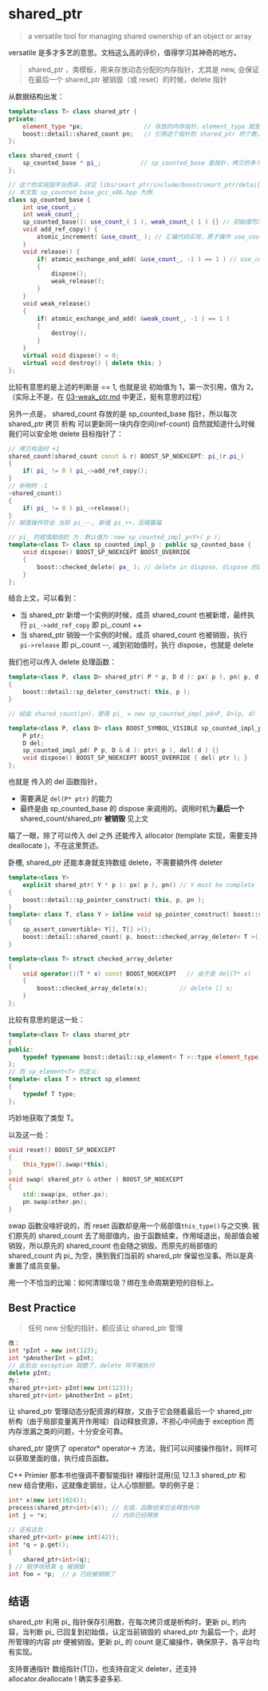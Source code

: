 # shared_ptr

> a versatile tool for managing shared ownership of an object or array

versatile 是多才多艺的意思。文档这么高的评价，值得学习其神奇的地方。

> shared_ptr ，类模板，用来存放动态分配的内存指针，尤其是 new, 会保证在最后一个 shared_ptr 被销毁（或 reset）的时候，delete 指针

从数据结构出发：

```c++
template<class T> class shared_ptr {
private:
    element_type *px;                 // 存放的内存指针，element_type 就是 T，详见下文
    boost::detail::shared_count pn;   // 引用这个指针的 shared_ptr 的个数，sp 销毁时 --，为 0 则 delete px; 
};

class shared_count {
   	sp_counted_base * pi_;           // sp_counted_base 是指针，拷贝的多个 shared_ptr 会共享同一个 pi_
};

// 这个的实现因平台而异，详见 libs/smart_ptr/include/boost/smart_ptr/detail/sp_counted_base_*.hpp
// 本文取 sp_counted_base_gcc_x86.hpp 为例
class sp_counted_base {
    int use_count_;
    int weak_count_;
    sp_counted_base(): use_count_( 1 ), weak_count_( 1 ) {} // 初始值均为 1
    void add_ref_copy() {
        atomic_increment( &use_count_ ); // 汇编代码实现，原子操作 use_count_ ++; 所以才有不同平台的实现
    }
    void release() {
        if( atomic_exchange_and_add( &use_count_, -1 ) == 1 ) // use_count_ += -1; 原子操作，返回加法结果
        {
            dispose();
            weak_release();
        }
    }
    void weak_release()
    {
        if( atomic_exchange_and_add( &weak_count_, -1 ) == 1 )
        {
            destroy();
        }
    }
   	virtual void dispose() = 0;
    virtual void destroy() { delete this; }
};
```

比较有意思的是上述的判断是 == 1, 也就是说 初始值为 1，第一次引用，值为 2。（实际上不是，在 [03-weak_ptr.md](03-weak_ptr.md) 中更正，挺有意思的过程）

另外一点是， shared_count 存放的是 sp_counted_base 指针，所以每次 shared_ptr 拷贝 析构 可以更新同一块内存空间(ref-count) 自然就知道什么时候我们可以安全地 delete 目标指针了：

```c++
// 拷贝构造时 +1
shared_count(shared_count const & r) BOOST_SP_NOEXCEPT: pi_(r.pi_)
{
    if( pi_ != 0 ) pi_->add_ref_copy();
}
// 析构时 -1
~shared_count()
{
    if( pi_ != 0 ) pi_->release();
}
// 赋值操作符会 当前 pi_--, 新值 pi_++，压缩篇幅

// pi_ 的赋值挺绕的 为：默认值为：new sp_counted_impl_p<Y>( p );
template<class T> class sp_counted_impl_p : public sp_counted_base {
	void dispose() BOOST_SP_NOEXCEPT BOOST_OVERRIDE
    {
        boost::checked_delete( px_ ); // delete in dispose, dispose 的调用见上文。
    }
};
```

结合上文，可以看到：

* 当 shared_ptr 新增一个实例的时候，成员 shared_count 也被新增，最终执行 `pi_->add_ref_copy` 即 pi_.count ++
* 当 shared_ptr 销毁一个实例的时候，成员 shared_count 也被销毁，执行 `pi->release` 即 pi_.count --, 减到初始值时，执行 dispose，也就是 delete

我们也可以传入 delete 处理函数：

```c++
template<class P, class D> shared_ptr( P * p, D d ): px( p ), pn( p, d )
{
    boost::detail::sp_deleter_construct( this, p );
}

// 经由 shared_count(pn)，使得 pi_ = new sp_counted_impl_pd<P, D>(p, d)  (压缩篇幅。。)

template<class P, class D> class BOOST_SYMBOL_VISIBLE sp_counted_impl_pd: public sp_counted_base {
    P ptr;
    D del;
    sp_counted_impl_pd( P p, D & d ): ptr( p ), del( d ) {}
    void dispose() BOOST_SP_NOEXCEPT BOOST_OVERRIDE { del( ptr ); }
};
```

也就是 传入的 del 函数指针，

* 需要满足 `del(P* ptr)` 的能力
* 最终是由 sp_counted_base 的 dispose 来调用的。调用时机为**最后一个** shared_count/shared_ptr **被销毁** 见上文

瞄了一眼，除了可以传入 del 之外  还能传入 allocator (template 实现，需要支持 deallocate )，不在这里赘述。

卧槽, shared_ptr 还能本身就支持数组 delete，不需要額外传 deleter

```c++
template<class Y>
    explicit shared_ptr( Y * p ): px( p ), pn() // Y must be complete
{
    boost::detail::sp_pointer_construct( this, p, pn );
}
template< class T, class Y > inline void sp_pointer_construct( boost::shared_ptr< T[] > * /*ppx*/, Y * p, boost::detail::shared_count & pn )
{
    sp_assert_convertible< Y[], T[] >();
    boost::detail::shared_count( p, boost::checked_array_deleter< T >() ).swap( pn );
}

template<class T> struct checked_array_deleter
{
    void operator()(T * x) const BOOST_NOEXCEPT   // 由于是 del(T* x)
    {
        boost::checked_array_delete(x);         // delete [] x;
    }
};

```



比较有意思的是这一处：

```c++
template<class T> class shared_ptr
{
public:
	typedef typename boost::detail::sp_element< T >::type element_type;
};
// 而 sp_element<T> 的定义:
template< class T > struct sp_element
{
    typedef T type;
};
```

巧妙地获取了类型 T。

以及这一处：

```c++
void reset() BOOST_SP_NOEXCEPT
{
    this_type().swap(*this);
}
void swap( shared_ptr & other ) BOOST_SP_NOEXCEPT
{
    std::swap(px, other.px);
    pn.swap(other.pn);
}
```

swap 函数没啥好说的，而 reset 函数却是用一个局部值`this_type()`与之交换. 我们原先的 shared_count 去了局部值内，由于函数结束，作用域退出，局部值会被销毁，所以原先的 shared_count 也会随之销毁。而原先的局部值的 shared_count 内 pi_ 为空，换到我们当前的 shared_ptr 保留也没事。所以是真·重置了成员变量。

用一个不恰当的比喻：如何清理垃圾？绑在生命周期更短的目标上。

## Best Practice

> 任何 new 分配的指针，都应该让 shared_ptr 管理

```c++
改：
int *pInt = new int(123);
int *pAnotherInt = pInt;
// 此处出 exception 就跪了，delete 将不被执行
delete pInt;
为：
shared_ptr<int> pInt(new int(123));
shared_ptr<int> pAnotherInt = pInt;
```

让 shared_ptr 管理动态分配资源的释放，又由于它会随着最后一个 shared_ptr 析构（由于局部变量离开作用域）自动释放资源，不担心中间由于 exception 而内存泄漏之类的问题，十分安全可靠。

shared_ptr 提供了 operator* operator-> 方法，我们可以间接操作指针，同样可以获取里面的值，执行成员函数。

C++ Primier 那本书也强调不要智能指针 裸指针混用(见 12.1.3 shared_ptr 和 new 结合使用)，这就像走钢丝，让人心惊胆颤。举的例子是：

```c++
int* x(new int(1024));
process(shared_ptr<int>(x)); // 右值，函数结束后会释放内存
int j = *x;                  // 内存已经释放

// 还有这处：
shared_ptr<int> p(new int(42));
int *q = p.get();
{
    shared_ptr<int>(q);
} // 程序块结束 q 被销毁
int foo = *p;  // p 已经被销毁了
```



## 结语

shared_ptr 利用 pi_ 指针保存引用数，在每次拷贝或是析构时，更新 pi_ 的内容，当判断 pi_ 已回复到初始值，认定当前销毁的 shared_ptr 为最后一个，此时所管理的内容 ptr 便被销毁。更新 pi_ 的 count 是汇编操作，确保原子，各平台均有实现。

支持普通指针 数组指针(T[])，也支持自定义 deleter，还支持 allocator.deallocate ! 确实多姿多彩.